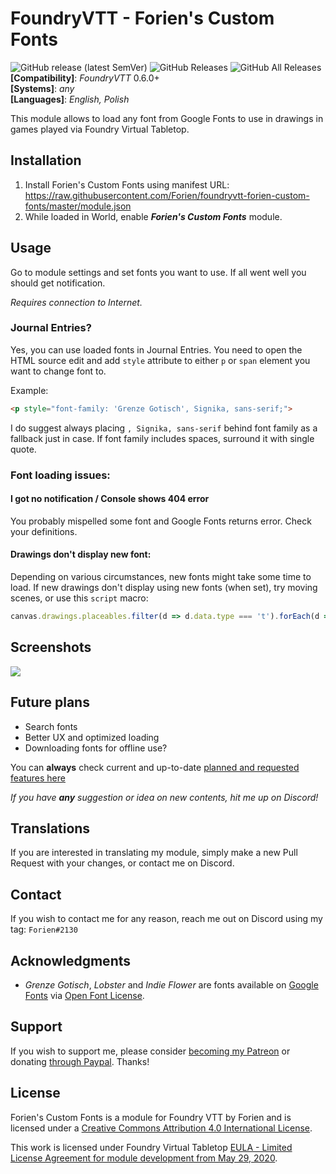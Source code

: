 # FoundryVTT - Forien's Custom Fonts
![GitHub release (latest SemVer)](https://img.shields.io/github/v/release/forien/foundryvtt-forien-custom-fonts?style=for-the-badge) 
![GitHub Releases](https://img.shields.io/github/downloads/Forien/foundryvtt-forien-custom-fonts/latest/total?style=for-the-badge) 
![GitHub All Releases](https://img.shields.io/github/downloads/Forien/foundryvtt-forien-custom-fonts/total?style=for-the-badge&label=Downloads+total)  
**[Compatibility]**: *FoundryVTT* 0.6.0+  
**[Systems]**: *any*  
**[Languages]**: *English, Polish*  

This module allows to load any font from Google Fonts to use in drawings in games played via Foundry Virtual Tabletop.

## Installation

1. Install Forien's Custom Fonts using manifest URL: https://raw.githubusercontent.com/Forien/foundryvtt-forien-custom-fonts/master/module.json
2. While loaded in World, enable **_Forien's Custom Fonts_** module.

## Usage

Go to module settings and set fonts you want to use. If all went well you should get notification.

_Requires connection to Internet._

### Journal Entries?
Yes, you can use loaded fonts in Journal Entries. You need to open the HTML source edit and add `style` attribute to either `p` or `span` element you want to change font to.

Example: 
```html
<p style="font-family: 'Grenze Gotisch', Signika, sans-serif;">
```

I do suggest always placing `, Signika, sans-serif` behind font family as a fallback just in case. If font family includes spaces, surround it with single quote.

### Font loading issues:

#### I got no notification / Console shows 404 error
You probably mispelled some font and Google Fonts returns error. Check your definitions.

#### Drawings don't display new font:
Depending on various circumstances, new fonts might take some time to load. If new drawings don't display using new fonts (when set), try moving scenes, or use this `script` macro:

```js
canvas.drawings.placeables.filter(d => d.data.type === 't').forEach(d => d.draw());
```

## Screenshots 

![](https://i.gyazo.com/32fe907375b3993d05a204b4f521aac5.png)

## Future plans

* Search fonts
* Better UX and optimized loading
* Downloading fonts for offline use?

You can **always** check current and up-to-date [planned and requested features here](https://github.com/Forien/foundryvtt-forien-custom-fonts/issues?q=is%3Aopen+is%3Aissue+label%3Aenhancement)

*If you have **any** suggestion or idea on new contents, hit me up on Discord!*

## Translations

If you are interested in translating my module, simply make a new Pull Request with your changes, or contact me on Discord.

## Contact

If you wish to contact me for any reason, reach me out on Discord using my tag: `Forien#2130`


## Acknowledgments

* _Grenze Gotisch_, _Lobster_ and _Indie Flower_ are fonts available on [Google Fonts](https://fonts.google.com/) via [Open Font License](https://scripts.sil.org/cms/scripts/page.php?site_id=nrsi&id=OFL).

## Support

If you wish to support me, please consider [becoming my Patreon](https://www.patreon.com/forien) or donating [through Paypal](https://www.paypal.com/cgi-bin/webscr?cmd=_s-xclick&hosted_button_id=6P2RRX7HVEMV2&source=url). Thanks!

## License

Forien's Custom Fonts is a module for Foundry VTT by Forien and is licensed under a [Creative Commons Attribution 4.0 International License](http://creativecommons.org/licenses/by/4.0/).

This work is licensed under Foundry Virtual Tabletop [EULA - Limited License Agreement for module development from May 29, 2020](https://foundryvtt.com/article/license/).
